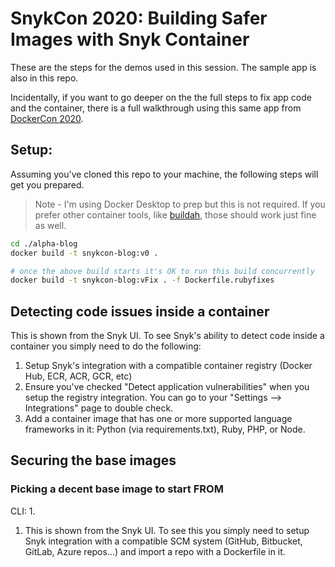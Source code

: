 # SnykCon 2020: Building Safer Images with Snyk Container

These are the steps for the demos used in this session. The sample app is also in this repo.

Incidentally, if you want to go deeper on the the full steps to fix app code and the container, there is a full walkthrough using this same app from [DockerCon 2020](https://github.com/jimcodified/dockercon2020).

## Setup:

Assuming you've cloned this repo to your machine, the following steps will get you prepared. 

> Note - I'm using Docker Desktop to prep but this is not required. If you prefer other container tools, like [buildah](https://buildah.io), those should work just fine as well.

```bash
cd ./alpha-blog
docker build -t snykcon-blog:v0 .

# once the above build starts it's OK to run this build concurrently
docker build -t snykcon-blog:vFix . -f Dockerfile.rubyfixes
```


## Detecting code issues inside a container

This is shown from the Snyk UI. To see Snyk's ability to detect code inside a container you simply need to do the following:

1. Setup Snyk's integration with a compatible container registry (Docker Hub, ECR, ACR, GCR, etc)
2. Ensure you've checked "Detect application vulnerabilities" when you setup the registry integration. You can go to your "Settings --> Integrations" page to double check.
3. Add a container image that has one or more supported language frameworks in it: Python (via requirements.txt), Ruby, PHP, or Node.

## Securing the base images

### Picking a decent base image to start FROM

CLI:
1. 





1. This is shown from the Snyk UI. To see this you simply need to setup Snyk integration with a compatible SCM system (GitHub, Bitbucket, GitLab, Azure repos...) and import a repo with a Dockerfile in it.